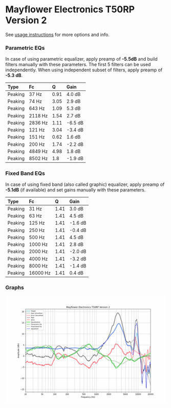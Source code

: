 # Mayflower Electronics T50RP Version 2
See [usage instructions](https://github.com/jaakkopasanen/AutoEq#usage) for more options and info.

### Parametric EQs
In case of using parametric equalizer, apply preamp of **-5.5dB** and build filters manually
with these parameters. The first 5 filters can be used independently.
When using independent subset of filters, apply preamp of **-5.3 dB**.

| Type    | Fc      |    Q | Gain    |
|:--------|:--------|:-----|:--------|
| Peaking | 37 Hz   | 0.91 | 4.0 dB  |
| Peaking | 74 Hz   | 3.05 | 2.9 dB  |
| Peaking | 643 Hz  | 1.09 | 5.3 dB  |
| Peaking | 2118 Hz | 1.54 | 2.7 dB  |
| Peaking | 2836 Hz | 1.11 | -6.5 dB |
| Peaking | 121 Hz  | 3.04 | -3.4 dB |
| Peaking | 151 Hz  | 0.62 | 1.6 dB  |
| Peaking | 200 Hz  | 1.74 | -2.2 dB |
| Peaking | 4849 Hz | 4.98 | 1.8 dB  |
| Peaking | 8502 Hz | 1.8  | -1.9 dB |

### Fixed Band EQs
In case of using fixed band (also called graphic) equalizer, apply preamp of **-5.1dB**
(if available) and set gains manually with these parameters.

| Type    | Fc       |    Q | Gain    |
|:--------|:---------|:-----|:--------|
| Peaking | 31 Hz    | 1.41 | 3.0 dB  |
| Peaking | 63 Hz    | 1.41 | 4.5 dB  |
| Peaking | 125 Hz   | 1.41 | -1.6 dB |
| Peaking | 250 Hz   | 1.41 | -0.4 dB |
| Peaking | 500 Hz   | 1.41 | 4.5 dB  |
| Peaking | 1000 Hz  | 1.41 | 2.8 dB  |
| Peaking | 2000 Hz  | 1.41 | -2.0 dB |
| Peaking | 4000 Hz  | 1.41 | -3.2 dB |
| Peaking | 8000 Hz  | 1.41 | -1.4 dB |
| Peaking | 16000 Hz | 1.41 | 0.4 dB  |

### Graphs
![](./Mayflower%20Electronics%20T50RP%20Version%202.png)